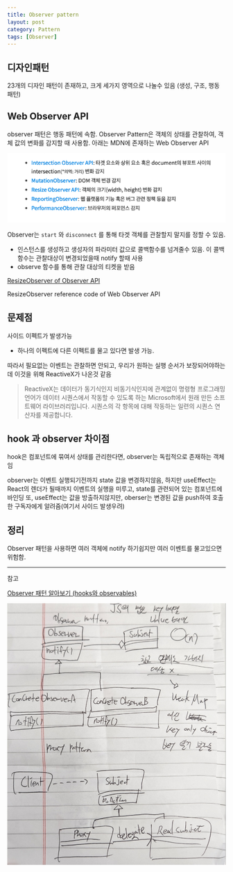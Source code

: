 ```yaml
---
title: Observer pattern
layout: post
category: Pattern
tags: [Observer]
---
```


## 디자인패턴

23개의 디자인 패턴이 존재하고, 크게 세가지 영역으로 나눌수 있음 (생성, 구조, 행동 패턴)

## Web Observer API

observer 패턴은 행동 패턴에 속함. Observer Pattern은 객체의 상태를 관찰하여, 객체 값의 변화를 감지할 때 사용함. 아래는 MDN에 존재하는 Web Observer API

![Untitled](/assets/post-img/2022-11-03-oberser-pattern/Untitled.png)

Observer는 `start` 와 `disconnect` 를 통해 타겟 객체를 관찰할지 말지를 정할 수 있음.

- 인스턴스를 생성하고 생성자의 파라미터 값으로 콜백함수를 넘겨줄수 있음.  이 콜백함수는 관찰대상이 변경되었을때 notify 할때 사용
- observe 함수를 통해 관찰 대상의 티켓을 받음

[ResizeObserver of Observer API](https://codepen.io/253eosam/pen/PoRZwgb)

ResizeObserver reference code of Web Observer API

## 문제점

사이드 이펙트가 발생가능

- 하나의 이펙트에 다른 이펙트를 물고 있다면 발생 가능.

따라서 필요없는 이벤트는 관찰하면 안되고, 우리가 원하는 실행 순서가 보장되어야하는데 이것을 위해 ReactiveX가 나온것 같음

> ReactiveX는 데이터가 동기식인지 비동기식인지에 관계없이 명령형 프로그래밍 언어가 데이터 시퀀스에서 작동할 수 있도록 하는 Microsoft에서 원래 만든 소프트웨어 라이브러리입니다. 시퀀스의 각 항목에 대해 작동하는 일련의 시퀀스 연산자를 제공합니다.
> 

## hook 과 observer 차이점

hook은 컴포넌트에 묶여서 상태를 관리한다면, observer는 독립적으로 존재하는 객체임

observer는 이벤트 실행되기전까지 state 값을 변경하지않음, 하지만 useEffect는 React의 렌더가 될때까지 이벤트의 실행을 미루고, state를 관련되어 있는 컴포넌트에 바인딩
또, useEffect는 값을 방출하지않지만, oberser는 변경된 값을 push하여 호출한 구독자에게 알려줌(여기서 사이드 발생우려)

## 정리

Observer 패턴을 사용하면 여러 객체에 notify 하기쉽지만 여러 이벤트를 물고있으면 위험함.

---

참고

[Observer 패턴 알아보기 (hooks와 observables)](https://www.howdy-mj.me/javascript/observer-pattern/)

![KakaoTalk_Photo_2022-08-18-10-10-34.jpeg](/assets/post-img/2022-11-03-oberser-pattern/KakaoTalk_Photo_2022-08-18-10-10-34.jpeg)